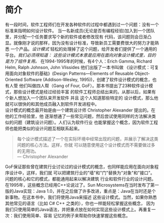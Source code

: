 # 简介
有一段时间，软件工程师们在开发各种软件的过程中都遇到过一个问题：没有一个标准来指明如何设计软件。
当一名新成员(无论是否有编程经验)加入到一个团队里，并分配一个任务要求写个新的软件或者修改现有
代码，该问题则会日渐凸显。就像刚才说的那样，因为没有设计标准，导致新员工需要费很大的努力才能熟悉
一个产品。_设计模式_ 轻松的处理掉了这个问题，给开发者们提供了一个通用的平台。_我们必须得知道：
这些设计模式本意是应用在面向对象设计模式里，目的是为了组件复用。_
在1994-1995年的时候，有4个人：Erich Gamma, Richard Helm, Ralph Johnson, John Vlissides
他们出版了一本书叫做
《设计模式：可复用面向对象软件的基础》(Design Patterns—Elements of Reusable Object-Oriented Software (Addison-Wesley, 1995))，创建了软件设计模式的概念，也有人管
他们叫做四人帮（Gang of Four, GoF）。那本书提出了23种软件设计模式，那些设计模式是经过经验丰富
的软件工程师总结出来的。从那以后，如果有个新人想加入一个团队来开发软件 并且 这个人知道那些特定的
设计模式，那么他就可以很快的和其他成员融入到软件开发进程中。  
设计模式的概念最开始是由一个建筑设计师 Christopher Alexander 提出的。在他的工作经验里，他
逐渐想通了一些常见问题，然后尝试使用同样的方法解决类似的问题（建筑设计问题）。人们认为软件行业
也能掌握这个概念，因为软件工程师也能把类似的设计问题互相联系起来。

> 每个设计模式描述了一个在实际环境中经常出现的问题，并展示了解决这类问题的核心方法。这样，你就
> 可以随意使用这个设计模式而不需要做过多的无用功。  
> — Christopher Alexander

GoF保证那些曾在建筑行业讨论过的设计模式的概念，也同样能应用在面向对象程序设计中，这样，我们就
可以把建筑行业的"墙"和"门"替换为"对象"和"接口"。问题的核心和它的模式，都能通用起来以解决建筑
行业和软件行业的设计问题。  
在1995年，这些概念已经用C++论说过了。Sun Microsystems在当时发布了第一版的Java实现：Java
1.0，并在之后做了许多改进，重点是：Java在当时还是个新事物。在这本书中，我们将使用Java来描述
这些设计模式。当然，如果你熟悉其他常见的语言（比如 C# C++ 之类的），你也一样能轻松掌握这些概念，
因为我们只使用简单的Java语法，并把重点放在如何实现这些设计模式上。再重复一次：我们使用简单、容易
记忆的例子来帮助你快速掌握这些概念。
